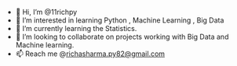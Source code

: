 - 👋 Hi, I’m @11richpy
- 👀 I’m interested in learning Python ,  Machine Learning , Big Data 
- 🌱 I’m currently learning the Statistics.
- 💞️ I’m looking to collaborate on projects working with Big Data and Machine learning.
- 📫 Reach me @richasharma.py82@gmail.com

<!---
11richpy/11richpy is a ✨ special ✨ repository because its `README.md` (this file) appears on your GitHub profile.
You can click the Preview link to take a look at your changes.
--->
